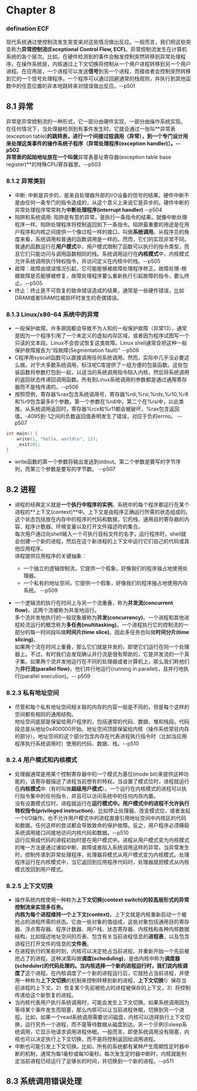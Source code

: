 # Chapter 8

### defination ECF
现代系统通过使控制流发生突变来对这些情况做出反应。一般而言，我们把这些突变称为**异常控制流(Exceptional Control Flow, ECF)**。异常控制流发生在计算机系统的各个层次。比如，在硬件检测到的事件会触发控制突然转移到异常处理程序。在操作系统层，内核通过上下文切换将控制从一个用户进程转移到另一个用户进程。在应用层，一个进程可以发送**信号**到另一个进程，而接收者会控制突然转移到它的一个信号处理程序。一个程序可以通过回避通常的栈规则，并执行到其他函数中的任意位置的非本地跳转来对错误做出反应。--p501

## 8.1 异常
异常是异常控制流的一种形式，它一部分由硬件实现，一部分由操作系统实现。
在任何情况下，当处理器检测到有事件发生时，它就会通过一张叫**异常表(exception table)**的跳转表，进行一个间接过程调用（异常），到一个专门设计用来处理这类事件的操作系统子程序（异常处理程序(exception handler)）。--p502  
异常表的起始地址放在一个叫做**异常表基址寄存器(exception table base register)**的特殊CPU寄存器里。--p503

### 8.1.2 异常类别
* 中断: 中断是异步的，是来自处理器外部的I/O设备的信号的结果。硬件中断不是由任何一条专门的指令造成的，从这个意义上来说它是异步的。硬件中断的异常处理程序常常称为**中断处理程序(interrupt handler)** --p504
* 陷阱和系统调用: 陷阱是有意的异常，是执行一条指令的结果。就像中断处理程序一样，陷阱处理程序将控制返回到下一条指令。陷阱最重要的用途是在用户程序和内核之间提供一个像过程一样的接口，叫做**系统调用**。从程序员的角度来看，系统调用和普通的函数调用是一样的。然而，它们的实现非常不同。普通的函数运行在**用户模式**中，用户模式限制了函数可以执行的指令类型，而且它们只能访问与调用函数相同的栈。系统调用运行在**内核模式**中，内核模式允许系统调用执行特权指令，并访问定义在内核中的栈。--p505
* 故障：故障由错误情况引起，它可能能够被故障处理程序修正。故障处理-根据故障是否能够被修复，故障处理程序要么重新执行引起故障的指令，要么终止。--p505
* 终止：终止是不可恢复的致命错误造成的结果，通常是一些硬件错误，比如DRAM或者SRAM位被损坏时发生的奇偶错误。

### 8.1.3 Linux/x86-64 系统中的异常
* 一般保护故障。许多原因都会导致不为人知的一般保护故障（异常13），通常是因为一个程序引用了一个未定义的虚拟内存区域，或者因为程序试图写一个只读的文本段。Linux不会尝试恢复这类故障。Linux shell通常会把这种一般保护故障报告为“段故障(Segmentation fault)” --p506
* C程序用syscall函数可以直接调用任何系统调用。然而，实际中几乎没必要这么做。对于大多数系统调用，标注呢C库提供了一组方便的包装函数。这些包装函数将参数打包到一起，以适当的系统调用指令陷入内核，然后将系统调用的返回状态传递回调用函数。所有到Linux系统调用的参数都是通过通用寄存器而不是栈传递的。--p506
* 按照惯例，寄存器%rax包含系统调用号，寄存器%rdi,%rsi,%rdx,%r10,%r8和%r9包含最多6个参数。第一个参数在%rdi中，第二个在%rsi中，以此类推。从系统调用返回时，寄存器%rcx和%r11都会被破坏，%rax包含返回值。-4095到-1之间的负数返回值表明发生了错误，对应于负的errno。 --p507

```C
int main() {
    write(1, "hello, world\n", 13);
    _exit(0);
}
```

* write函数的第一个参数将输出发送到stdout。第二个参数是要写的字节序列，而第三个参数是要写的字节数。 --p507

## 8.2 进程
* 进程的经典定义就是**一个执行中程序的实例**。系统中的每个程序都运行在某个进程的**上下文(context)**中。上下文是由程序正确运行所需的状态组成的。这个状态包括放在内存中的程序的代码和数据，它的栈、通用目的寄存器的内容、程序计数器、环境变量以及打开文件描述符的集合。  
每次用户通过向shell输入一个可执行目标文件的名字，运行程序时，shell就会创建一个新的进程，然后在这个新进程的上下文中运行它们自己的代码或其他应用程序。  
进程提供应用程序的关键抽象：
     * 一个独立的逻辑控制流，它提供一个假象，好像我们的程序独占地使用处理器。
     * 一个私有的地址空间，它提供一个假象，好像我们的程序独占地使用内存系统。
--p509

* 一个逻辑流的执行在时间上与另一个流重叠，称为**并发流(concurrent flow)**，这两个流被称为并发地运行。  
多个流并发地执行的一般现象被称为**并发(concurrency)**。一个进程和其他进程轮流运行的概念称为**多任务(multitasking)**。一个进程执行它的控制流的一部分的每一时间段叫做**时间片(time slice)**。因此多任务也叫做**时间分片(time slicing)**。  
如果两个流在时间上重叠，那么它们就是并发的，即使它们运行在同一个处理器上。不过，有时我们会发现确认并行流是很有帮助的，它是并发流的一个真子集。如果两个流并发地运行在不同的处理器或者计算机上，那么我们称他们为**并行流(parallel flow)**，他们并行地运行(running in parallel)，且并行地执行(parallel execution)。-- p509

### 8.2.3 私有地址空间
* 尽管和每个私有地址空间相关联的内存的内容一般是不同的，但是每个这样的空间都有相同的通用结构。  
地址空间底部是保留给用户程序的，包括通常的代码、数据、堆和栈段。代码段总是从地址0x400000开始。地址空间顶部保留给内核（操作系统常驻内存的部分）。地址空间的这个部分包含内存在代表进程执行指令时（比如当应用程序执行系统调用时）使用的代码、数据、栈。--p510

### 8.2.4 用户模式和内核模式
* 处理器通常是用某个控制寄存器中的一个模式为基位(mode bit)来提供这种功能的，该寄存器描述了进程当前想有的特权。当设置了模式位时，进程就运行在**内核模式**中（有时叫做**超级用户模式**）。一个运行在内核模式的进程可以执行指令集中的任何指令，并且可以访问系统中的任何内存内置。  
没有设置模式位时，进程就运行在**运行模式中。**用户模式中的进程不允许执行**特权指令(privileged instruction)**，比如停止处理器、改变模式位，或者发起一个I/O操作。也不允许用户模式中的进程直接引用地址空间中内核区的代码和数据。任何这样的尝试都会导致致命的保护故障。反之，用户程序必须痛殴系统调用接口间接地访问内核代码和数据。--p510  
运行应用成代码的进程初始时是在用户模式中。进程从用户模式变为内核模式的唯一方法是通过诸如中断、故障或者陷入系统调用这样的异常。当异常发生时，控制传递到异常处理程序，处理器将模式从用户模式变为内核模式。处理程序运行在内核模式中，当它返回到应用程序代码时，处理器就把模式从内核模式改回到用户模式。  

### 8.2.5 上下文切换
* 操作系统内核使用一种称为**上下文切换(context switch)**的较高层形式的异常控制流来实现多任务。  
内核为每个进程维持一个**上下文(context)**。上下文就是内核重新启动一个被抢占的进程所需的状态。它由一些对象的值组成，这些对象包括通用目的寄存器、浮点寄存器、程序计数器、用户栈、状态寄存器、内核栈和各种内核数据结构，比如描述地址空间的页表、包含有关当前进程信息的**进程表**，以及包含进程已打开文件的信息的**文件表**。
* 在进程执行的某些时刻，内核可以决定抢占当前进程，并重新开始一个先前被抢占了的进程。这种决策叫做**调度(scheduling)**，是由内核中称为**调度器(scheduler)**的代码处理的。当内核选择一个新的进程运行时，我们说内核**调度了**这个进程。在内核调度了一个新的进程运行后，它就抢占当前进程，并使用一种称为**上下文切换**的机制来控制转移到新的进程，**上下文切换**1）保存当前进程的上下文，2）恢复某个先前被抢占的进程被保存的上下文，3）将控制传递给这个新恢复的进程。
* 当内核代表用户执行系统调用时，可能会发生上下文切换。如果系统调用因为等待某个事件发生而阻塞，那么内核可以让当前进程休眠，切换到另一个进程。比如，如果一个read系统调用需要访问磁盘，内核可以选择执行上下文切换，运行另外一个进程，而不是等待数据从磁盘到达。另一个示例示sleep系统调用，它显示地请求调用进程休眠。一般而言，即使系统调用没有阻塞，内核也可以决定执行上下文切换，而不是将控制返回给调用进程。
* 中断也可能引发上下文切换。比如，所有的系统都有某种产生周期性定时器中断的机制，通常为每1毫秒或每10毫秒。每次发生定时器中断时，内核就能判定当前进程已经运行了足够长的时间，并切换到一个新的进程。--p511

## 8.3 系统调用错误处理